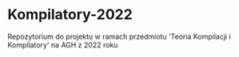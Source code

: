 # Kompilatory-2022
Repozytorium do projektu w ramach przedmiotu 'Teoria Kompilacji i Kompilatory' na AGH z 2022 roku
